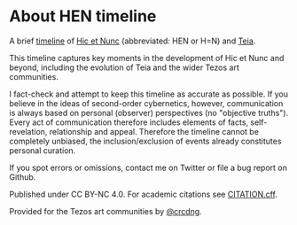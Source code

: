 # About HEN timeline

A brief [timeline](timeline.md) of [Hic et Nunc](https://web.archive.org/web/20211107123525/https://www.hicetnunc.xyz/) (abbreviated: HEN or H=N) and [Teia](https://teia.art/).

This timeline captures key moments in the development of Hic et Nunc and beyond, including the evolution of Teia and the wider Tezos art communities.

I fact-check and attempt to keep this timeline as accurate as possible. If you believe in the ideas of second-order cybernetics, however, communication is always based on personal (observer) perspectives (no "objective truths"). Every act of communication therefore includes elements of facts, self-revelation, relationship and appeal. Therefore the timeline cannot be completely unbiased, the inclusion/exclusion of events already constitutes personal curation.

If you spot errors or omissions, contact me on Twitter or file a bug report on Github.

Published under CC BY-NC 4.0. For academic citations see [CITATION.cff](CITATION.cff).

Provided for the Tezos art communities by [@crcdng](https://twitter.com/crcdng).
